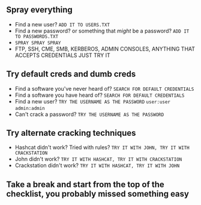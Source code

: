 ## Spray everything
- Find a new user? `ADD IT TO USERS.TXT`
- Find a new password? or something that *might* be a password? `ADD IT TO PASSWORDS.TXT`
- `SPRAY SPRAY SPRAY`
- FTP, SSH, CME, SMB, KERBEROS, ADMIN CONSOLES, ANYTHING THAT ACCEPTS CREDENTIALS JUST TRY IT

## Try default creds and dumb creds
- Find a software you've never heard of? `SEARCH FOR DEFAULT CREDENTIALS`
- Find a software you have heard of? `SEARCH FOR DEFAULT CREDENTIALS`
- Find a new user? `TRY THE USERNAME AS THE PASSWORD`  `user:user` `admin:admin`
- Can't crack a password? `TRY THE USERNAME AS THE PASSWORD`

## Try alternate cracking techniques
- Hashcat didn't work? Tried with rules? `TRY IT WITH JOHN, TRY IT WITH CRACKSTATION`
- John didn't work? `TRY IT WITH HASHCAT, TRY IT WITH CRACKSTATION`
- Crackstation didn't work? `TRY IT WITH HASHCAT, TRY IT WITH JOHN`

## Take a break and start from the top of the checklist, you probably missed something easy
